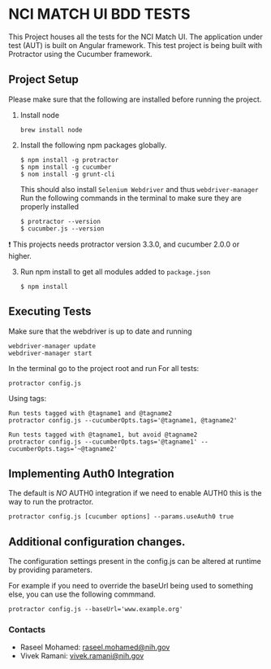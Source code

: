 # NCI MATCH UI BDD TESTS

This Project houses all the tests for the NCI Match UI. The application under test (AUT) is built on Angular framework. This test project is being built with Protractor using the Cucumber framework. 

## Project Setup
Please make sure that the following are installed before running the project. 

1. Install node

   ```
   brew install node
   ```

2. Install the following npm packages globally.

   ```
   $ npm install -g protractor
   $ npm install -g cucumber
   $ nom install -g grunt-cli
   ```

   This should also install `Selenium Webdriver` and thus `webdriver-manager`
   Run the following commands in the terminal to make sure they are properly installed
    
   ```
   $ protractor --version
   $ cucumber.js --version
   ```

:exclamation: This projects needs protractor version 3.3.0, and cucumber 2.0.0 or higher.
  
3. Run npm install to get all modules added to `package.json`
   ```
   $ npm install
   ```

## Executing Tests
Make sure that the webdriver is up to date and running
```
webdriver-manager update
webdriver-manager start
```

In the terminal go to the project root and run
For all tests:
```
protractor config.js
```
Using tags:
```
Run tests tagged with @tagname1 and @tagname2
protractor config.js --cucumberOpts.tags='@tagname1, @tagname2'

Run tests tagged with @tagname1, but avoid @tagname2
protractor config.js --cucumberOpts.tags='@tagname1' --cucumberOpts.tags='~@tagname2' 
```

## Implementing Auth0 Integration
The default is *NO* AUTH0 integration
if we need to enable AUTH0 this is the way to run the protractor. 
```
protractor config.js [cucumber options] --params.useAuth0 true
```

## Additional configuration changes. 
The configuration settings present in the config.js can be altered at runtime by providing parameters. 

For example if you need to override the baseUrl being used to something else, you can use the following commmand.
 ```
 protractor config.js --baseUrl='www.example.org'
 ```

### Contacts
- Raseel Mohamed: raseel.mohamed@nih.gov
- Vivek Ramani: vivek.ramani@nih.gov
